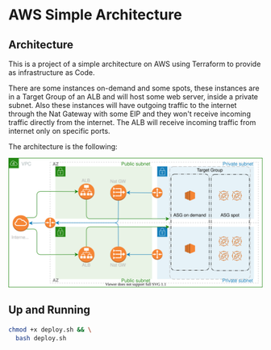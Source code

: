 # AWS Simple Architecture

## Architecture

This is a project of a simple architecture on AWS using Terraform to provide as infrastructure as Code.

There are some instances on-demand and some spots, these instances are in a Target Group of an ALB and will host some web server, inside a private subnet.
Also these instances will have outgoing traffic to the internet through the Nat Gateway with some EIP and they won't receive incoming traffic directly from the internet.
The ALB will receive incoming traffic from internet only on specific ports.

The architecture is the following:

![Architecture](./images/architecture.svg)

## Up and Running

```bash
chmod +x deploy.sh && \
  bash deploy.sh
```

